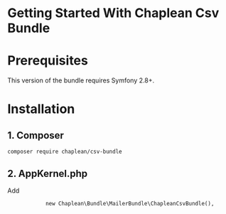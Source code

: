 Getting Started With Chaplean Csv Bundle
========================================

# Prerequisites

This version of the bundle requires Symfony 2.8+.

# Installation

## 1. Composer

```
composer require chaplean/csv-bundle
```

## 2. AppKernel.php

Add
```
            new Chaplean\Bundle\MailerBundle\ChapleanCsvBundle(),
```
